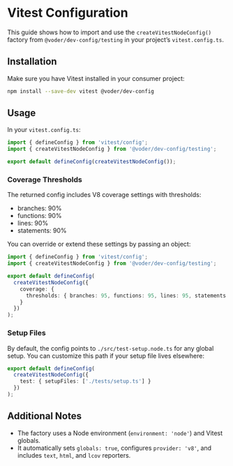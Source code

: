 # Vitest Configuration

This guide shows how to import and use the `createVitestNodeConfig()` factory from `@voder/dev-config/testing` in your project’s `vitest.config.ts`.

## Installation

Make sure you have Vitest installed in your consumer project:

```bash
npm install --save-dev vitest @voder/dev-config
```

## Usage

In your `vitest.config.ts`:

```ts
import { defineConfig } from 'vitest/config';
import { createVitestNodeConfig } from '@voder/dev-config/testing';

export default defineConfig(createVitestNodeConfig());
```

### Coverage Thresholds

The returned config includes V8 coverage settings with thresholds:

- branches: 90%
- functions: 90%
- lines: 90%
- statements: 90%

You can override or extend these settings by passing an object:

```ts
import { defineConfig } from 'vitest/config';
import { createVitestNodeConfig } from '@voder/dev-config/testing';

export default defineConfig(
  createVitestNodeConfig({
    coverage: {
      thresholds: { branches: 95, functions: 95, lines: 95, statements: 95 }
    }
  })
);
```

### Setup Files

By default, the config points to `./src/test-setup.node.ts` for any global setup. You can customize this path if your setup file lives elsewhere:

```ts
export default defineConfig(
  createVitestNodeConfig({
    test: { setupFiles: ['./tests/setup.ts'] }
  })
);
```

## Additional Notes

- The factory uses a Node environment (`environment: 'node'`) and Vitest globals.
- It automatically sets `globals: true`, configures `provider: 'v8'`, and includes `text`, `html`, and `lcov` reporters.
